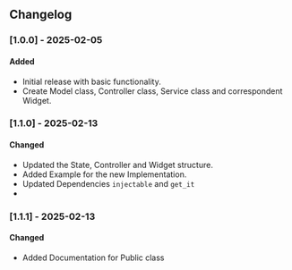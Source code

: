 
## Changelog

### [1.0.0] - 2025-02-05
#### Added
- Initial release with basic functionality.
- Create Model class, Controller class, Service class and correspondent Widget.

### [1.1.0] - 2025-02-13
#### Changed
- Updated the State, Controller and Widget structure.
- Added Example for the new Implementation.
- Updated Dependencies `injectable` and `get_it`
- 
### [1.1.1] - 2025-02-13
#### Changed
- Added Documentation for Public class